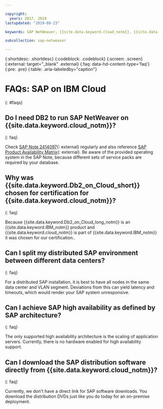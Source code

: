 ```yaml
---

copyright:
  years: 2017, 2019
lastupdated: "2019-08-23"

keywords: SAP NetWeaver, {{site.data.keyword.cloud_notm}}, {{site.data.keyword.Db2_on_Cloud_short}}, FAQs, VLAN, application server, SAP Certified, high availability, highly available

subcollection: sap-netweaver

---
```


{:shortdesc: .shortdesc}
{:codeblock: .codeblock}
{:screen: .screen}
{:external: target="_blank" .external}
{:faq: data-hd-content-type='faq'}
{:pre: .pre}
{:table: .aria-labeledby="caption"}

# FAQs: SAP on IBM Cloud
{: #faqs}

## Do I need DB2 to run SAP NetWeaver on {{site.data.keyword.cloud_notm}}?
{: faq}

Check [SAP Note 2414097](https://launchpad.support.sap.com/#/notes/2414097){: external} regularly and also reference [SAP Product Availability Matrix](https://support.sap.com/en/release-upgrade-maintenance.html#section_1969201630){: external}. Be aware of the provided operating system in the SAP Note, because different sets of service packs are required by your database.

## Why was {{site.data.keyword.Db2_on_Cloud_short}} chosen for certification for {{site.data.keyword.cloud_notm}}?
{: faq}

Because {{site.data.keyword.Db2_on_Cloud_long_notm}} is an {{site.data.keyword.IBM_notm}} product and {{site.data.keyword.cloud_notm}} is part of {{site.data.keyword.IBM_notm}} it was chosen for our certification..

## Can I split my distributed SAP environment between different data centers?
{: faq}

For a distributed SAP installation, it is best to have all nodes in the same data center and VLAN segment. Deviations from this can yield latency and timeouts, which would render your SAP system unresponsive.

## Can I achieve SAP high availability as defined by SAP architecture?
{: faq}

The only supported high availability architecture is the scaling of application servers. Currently, there is no hardware enabled for high availability support.

## Can I download the SAP distribution software directly from {{site.data.keyword.cloud_notm}}?
{: faq}

Currently, we don't have a direct link for SAP software downloads. You download the distribution DVDs just like you do today for an on-premise deployment.

